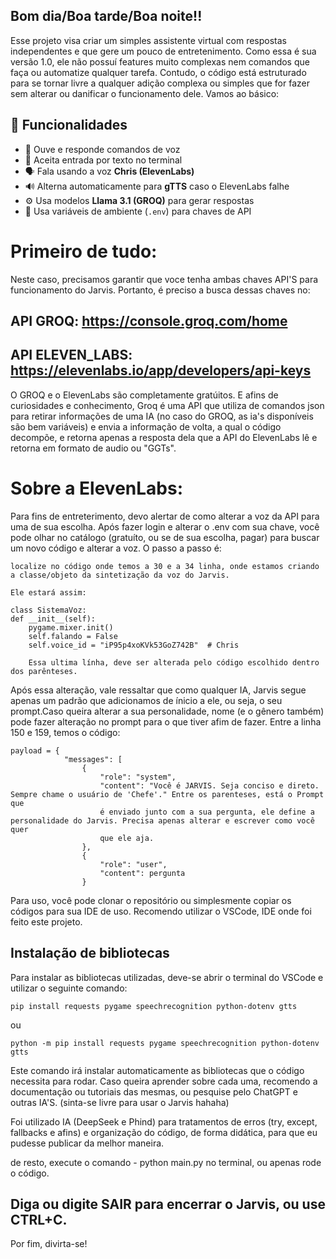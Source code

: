 ## Bom dia/Boa tarde/Boa noite!!

Esse projeto visa criar um simples assistente virtual com respostas independentes e que gere um pouco de entretenimento.
Como essa é sua versão 1.0, ele não possuí features muito complexas nem comandos que faça ou automatize qualquer tarefa.
Contudo, o código está estruturado para se tornar livre a qualquer adição complexa ou simples que for fazer sem alterar
ou danificar o funcionamento dele.
Vamos ao básico:

## 🧠 Funcionalidades
- 🎤 Ouve e responde comandos de voz  
- 💬 Aceita entrada por texto no terminal  
- 🗣️ Fala usando a voz **Chris (ElevenLabs)**  
- 🔊 Alterna automaticamente para **gTTS** caso o ElevenLabs falhe  
- ⚙️ Usa modelos **Llama 3.1 (GROQ)** para gerar respostas  
- 🧩 Usa variáveis de ambiente (`.env`) para chaves de API

# Primeiro de tudo:
Neste caso, precisamos garantir que voce tenha ambas chaves API'S para funcionamento do Jarvis. Portanto, é preciso
a busca dessas chaves no:

## API GROQ: https://console.groq.com/home
## API ELEVEN_LABS: https://elevenlabs.io/app/developers/api-keys

O GROQ e o ElevenLabs são completamente gratúitos. E afins de curiosidades e conhecimento, Groq é uma API que utiliza
de comandos json para retirar informações de uma IA (no caso do GROQ, as ia's disponíveis são bem variáveis) e envia
a informação de volta, a qual o código decompõe, e retorna apenas a resposta dela que a API do ElevenLabs lê e retorna
em formato de audio ou "GGTs".

# Sobre a ElevenLabs:
Para fins de entreterimento, devo alertar de como alterar a voz da API para uma de sua escolha. Após fazer login e alterar
o .env com sua chave, você pode olhar no catálogo (gratuíto, ou se de sua escolha, pagar) para buscar um novo código e
alterar a voz. 
O passo a passo é:

    localize no código onde temos a 30 e a 34 linha, onde estamos criando a classe/objeto da sintetização da voz do Jarvis.

    Ele estará assim:

    class SistemaVoz:
    def __init__(self):
        pygame.mixer.init()
        self.falando = False
        self.voice_id = "iP95p4xoKVk53GoZ742B"  # Chris

        Essa ultima línha, deve ser alterada pelo código escolhido dentro dos parênteses.

Após essa alteração, vale ressaltar que como qualquer IA, Jarvis segue apenas um padrão que adicionamos de ínicio a ele, ou seja, 
o seu prompt.Caso queira alterar a sua personalidade, nome (e o gênero também) pode fazer alteração no prompt para o que tiver afim de fazer.
Entre a linha 150 e 159, temos o código:

    payload = {
                "messages": [
                    {
                        "role": "system", 
                        "content": "Você é JARVIS. Seja conciso e direto. Sempre chame o usuário de 'Chefe'." Entre os parenteses, está o Prompt que 
                        é enviado junto com a sua pergunta, ele define a personalidade do Jarvis. Precisa apenas alterar e escrever como você quer
                        que ele aja.
                    },
                    {
                        "role": "user",
                        "content": pergunta
                    }


Para uso, você pode clonar o repositório ou simplesmente copiar os códigos para sua IDE de uso. Recomendo utilizar o VSCode,
IDE onde foi feito este projeto.

## Instalação de bibliotecas

Para instalar as bibliotecas utilizadas, deve-se abrir o terminal do VSCode e utilizar o seguinte comando:

    pip install requests pygame speechrecognition python-dotenv gtts

ou

    python -m pip install requests pygame speechrecognition python-dotenv gtts


Este comando irá instalar automaticamente as bibliotecas que o código necessita para rodar.
Caso queira aprender sobre cada uma, recomendo a documentação ou tutoriais das mesmas, ou pesquise pelo ChatGPT e outras IA'S.
(sinta-se livre para usar o Jarvis hahaha)

Foi utilizado IA (DeepSeek e Phind) para tratamentos de erros (try, except, fallbacks e afins) e organização do código, de forma didática, para que eu pudesse
publicar da melhor maneira.

de resto, execute o comando - python main.py no terminal, ou apenas rode o código.

## Diga ou digite SAIR para encerrar o Jarvis, ou use CTRL+C.


Por fim, divirta-se!



